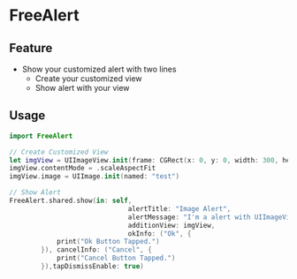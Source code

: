 # FreeAlert

## Feature
* Show your customized alert with two lines
  * Create your customized view
  * Show alert with your view
  
## Usage
```swift
import FreeAlert

// Create Customized View
let imgView = UIImageView.init(frame: CGRect(x: 0, y: 0, width: 300, height: 150))
imgView.contentMode = .scaleAspectFit
imgView.image = UIImage.init(named: "test")

// Show Alert
FreeAlert.shared.show(in: self,
                              alertTitle: "Image Alert",
                              alertMessage: "I'm a alert with UIImageView",
                              additionView: imgView,
                              okInfo: ("Ok", {
            print("Ok Button Tapped.")
        }), cancelInfo: ("Cancel", {
            print("Cancel Button Tapped.")
        }),tapDismissEnable: true)
```
